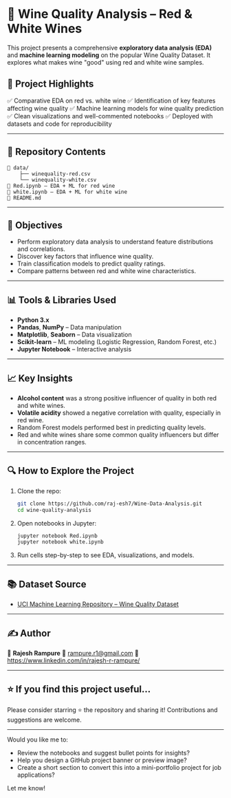 # 🍷 Wine Quality Analysis – Red & White Wines

This project presents a comprehensive **exploratory data analysis (EDA)** and **machine learning modeling** on the popular Wine Quality Dataset. It explores what makes wine "good" using red and white wine samples.

## 📌 Project Highlights

✅ Comparative EDA on red vs. white wine
✅ Identification of key features affecting wine quality
✅ Machine learning models for wine quality prediction
✅ Clean visualizations and well-commented notebooks
✅ Deployed with datasets and code for reproducibility

---

## 📁 Repository Contents

```
📂 data/
    ├── winequality-red.csv
    └── winequality-white.csv
📜 Red.ipynb — EDA + ML for red wine
📜 white.ipynb — EDA + ML for white wine
📄 README.md
```

---

## 🧠 Objectives

* Perform exploratory data analysis to understand feature distributions and correlations.
* Discover key factors that influence wine quality.
* Train classification models to predict quality ratings.
* Compare patterns between red and white wine characteristics.

---

## 📊 Tools & Libraries Used

* **Python 3.x**
* **Pandas**, **NumPy** – Data manipulation
* **Matplotlib**, **Seaborn** – Data visualization
* **Scikit-learn** – ML modeling (Logistic Regression, Random Forest, etc.)
* **Jupyter Notebook** – Interactive analysis

---

## 📈 Key Insights

* **Alcohol content** was a strong positive influencer of quality in both red and white wines.
* **Volatile acidity** showed a negative correlation with quality, especially in red wine.
* Random Forest models performed best in predicting quality levels.
* Red and white wines share some common quality influencers but differ in concentration ranges.

---

## 🔍 How to Explore the Project

1. Clone the repo:

   ```bash
   git clone https://github.com/raj-esh7/Wine-Data-Analysis.git
   cd wine-quality-analysis
   ```

2. Open notebooks in Jupyter:

   ```bash
   jupyter notebook Red.ipynb
   jupyter notebook white.ipynb
   ```

3. Run cells step-by-step to see EDA, visualizations, and models.

---

## 📚 Dataset Source

* [UCI Machine Learning Repository – Wine Quality Dataset](https://archive.ics.uci.edu/ml/datasets/Wine+Quality)


---

## ✍️ Author

👤 **Rajesh Rampure**
📧 rampure.r1@gmail.com
🔗 https://www.linkedin.com/in/rajesh-r-rampure/

---

## ⭐️ If you find this project useful...

Please consider starring ⭐️ the repository and sharing it! Contributions and suggestions are welcome.

---

Would you like me to:

* Review the notebooks and suggest bullet points for insights?
* Help you design a GitHub project banner or preview image?
* Create a short section to convert this into a mini-portfolio project for job applications?

Let me know!
